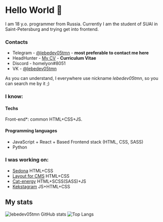 # Hello World 👋

I am 18 y.o. programmer from Russia. Currently I am the student of SUAI in Saint-Petersburg and trying get into frontend.  

### Contacts

- Telegram - [@lebedev05tmn](https://t.me/lebedev05tmn) - **most preferable to contact me here**
- HeadHunter - [My CV](https://spb.hh.ru/resume/9cd16d75ff0cb693850039ed1f6e7070307466) - **Curriculum Vitae**
- Discord - homelyon#8051
- VK - [@lebedev05tmn](https://vk.com/lebedev05tmn)

As you can understand, I everywhere use nickname _lebedev05tmn_, so you can search me by it ;)

### I know:

#### Techs

Front-end\*: common HTML+CSS+JS.

#### Programming languages

- JavaScript + React + Based Frontend stack (HTML, CSS, SASS)
- Python

### I was working on:

- [Sedona](https://github.com/lebedev05tmn/Sedona) HTML+CSS
- [Layout for CMS](https://github.com/lebedev05tmn/layot-for-cms) HTML+CSS
- [Cat-energy](https://github.com/lebedev05tmn/cat-energy) HTML+SCSS(SASS)+JS
- [Kekstagram](https://github.com/lebedev05tmn/kekstagram) JS+HTML+CSS

## My stats

![lebedev05tmn GitHub stats](https://github-readme-stats.vercel.app/api/?username=lebedev05tmn&show_icons=true&title_color=fff&icon_color=79ff97&text_color=9f9f9f&bg_color=151515)
![Top Langs](https://github-readme-stats.vercel.app/api/top-langs/?username=lebedev05tmn&show_icons=true&title_color=fff&icon_color=79ff97&text_color=9f9f9f&bg_color=151515)
